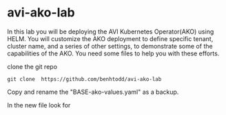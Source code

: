 # avi-ako-lab

In this lab you will be deploying the AVI Kubernetes Operator(AKO) using HELM. You will customize the AKO deployment to define specific tenant, cluster name, and a series of other settings, to demonstrate some of the capabilities of the AKO. You need some files to help you with these efforts.

clone the git repo

```
git clone  https://github.com/benhtodd/avi-ako-lab
```

Copy and rename the "BASE-ako-values.yaml" as a backup. 

In the new file look for 